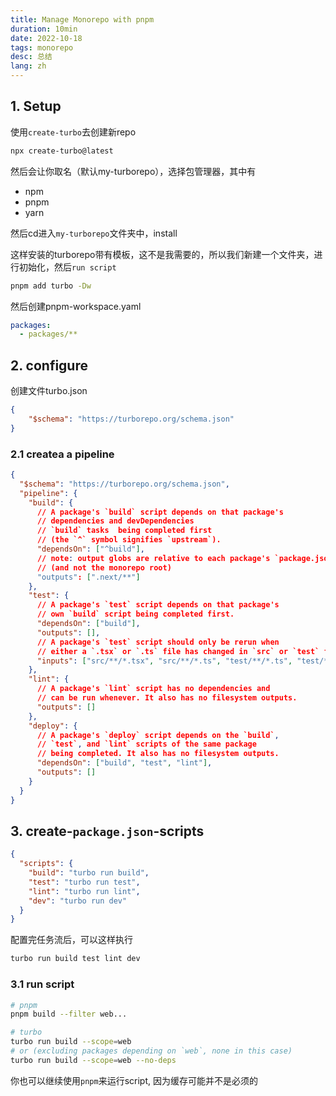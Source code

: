 ```yaml
---
title: Manage Monorepo with pnpm
duration: 10min
date: 2022-10-18
tags: monorepo
desc: 总结
lang: zh
---
```


## 1. Setup

使用`create-turbo`去创建新repo

```bash
npx create-turbo@latest
```

然后会让你取名（默认my-turborepo），选择包管理器，其中有

- npm
- pnpm
- yarn

然后cd进入`my-turborepo`文件夹中，install

这样安装的turborepo带有模板，这不是我需要的，所以我们新建一个文件夹，进行初始化，然后`run script`

```bash
pnpm add turbo -Dw
```

然后创建pnpm-workspace.yaml

```yaml
packages:
  - packages/**
```



## 2. configure

创建文件turbo.json

```json
{
    "$schema": "https://turborepo.org/schema.json"
}
```

### 2.1 createa a pipeline

```json
{
  "$schema": "https://turborepo.org/schema.json",
  "pipeline": {
    "build": {
      // A package's `build` script depends on that package's
      // dependencies and devDependencies
      // `build` tasks  being completed first
      // (the `^` symbol signifies `upstream`).
      "dependsOn": ["^build"],
      // note: output globs are relative to each package's `package.json`
      // (and not the monorepo root)
      "outputs": [".next/**"]
    },
    "test": {
      // A package's `test` script depends on that package's
      // own `build` script being completed first.
      "dependsOn": ["build"],
      "outputs": [],
      // A package's `test` script should only be rerun when
      // either a `.tsx` or `.ts` file has changed in `src` or `test` folders.
      "inputs": ["src/**/*.tsx", "src/**/*.ts", "test/**/*.ts", "test/**/*.tsx"]
    },
    "lint": {
      // A package's `lint` script has no dependencies and
      // can be run whenever. It also has no filesystem outputs.
      "outputs": []
    },
    "deploy": {
      // A package's `deploy` script depends on the `build`,
      // `test`, and `lint` scripts of the same package
      // being completed. It also has no filesystem outputs.
      "dependsOn": ["build", "test", "lint"],
      "outputs": []
    }
  }
}
```

## 3. create-`package.json`-scripts

```json
{
  "scripts": {
    "build": "turbo run build",
    "test": "turbo run test",
    "lint": "turbo run lint",
    "dev": "turbo run dev"
  }
}
```

配置完任务流后，可以这样执行

```bash
turbo run build test lint dev
```

### 3.1 run script

```bash
# pnpm
pnpm build --filter web...

# turbo
turbo run build --scope=web
# or (excluding packages depending on `web`, none in this case)
turbo run build --scope=web --no-deps
```
你也可以继续使用`pnpm`来运行script, 因为缓存可能并不是必须的
